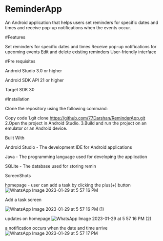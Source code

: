 # ReminderApp
An Android application that helps users set reminders for specific dates and times and receive pop-up notifications when the events occur.

#Features

Set reminders for specific dates and times
Receive pop-up notifications for upcoming events
Edit and delete existing reminders
User-friendly interface

#Pre requisites

Android Studio 3.0 or higher

Android SDK API 21 or higher

Target SDK 30

#Installation

Clone the repository using the following command:

Copy code
  1.git clone https://github.com/77Darshan/ReminderApp.git
  2.Open the project in Android Studio.
  3.Build and run the project on an emulator or an Android device.

Built With

Android Studio - The development IDE for Android applications

Java - The programming language used for developing the application

SQLite - The database used for storing remin

ScreenShots

homepage - user can add a task by clicking the plus(+) button
![WhatsApp Image 2023-01-29 at 5 57 16 PM](https://user-images.githubusercontent.com/76769885/215327625-d821e57b-2a98-47c5-8829-c4ff658682db.jpeg)

Add a task screen

![WhatsApp Image 2023-01-29 at 5 57 16 PM (1)](https://user-images.githubusercontent.com/76769885/215327699-32e8db39-71f9-4cf3-80b9-ddfc47b78352.jpeg)

updates on homepage
![WhatsApp Image 2023-01-29 at 5 57 16 PM (2)](https://user-images.githubusercontent.com/76769885/215327730-64b85829-6071-4aa7-ba4c-23127cd9da2e.jpeg)

a notification occurs when the date and time arrive
![WhatsApp Image 2023-01-29 at 5 57 17 PM](https://user-images.githubusercontent.com/76769885/215327769-41efa0ea-17ca-4085-8930-187367c4871a.jpeg)


